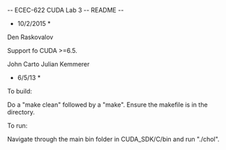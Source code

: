 -- ECEC-622 CUDA Lab 3 -- README --

* 10/2/2015 *

Den Raskovalov

Support fo CUDA >=6.5.

John Carto
Julian Kemmerer

* 6/5/13 *

To build:

Do a "make clean" followed by a "make".  Ensure the makefile is in the directory.

To run:

Navigate through the main bin folder in CUDA_SDK/C/bin and run "./chol".
